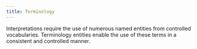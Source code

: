 ```yaml
---
title: Terminology
---
```


Interpretations require the use of numerous named entities from controlled vocabularies.  Terminology entities enable the use of these terms in a consistent and controlled manner.
